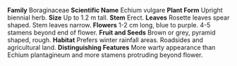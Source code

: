  **Family** Boraginaceae **Scientific Name** Echium vulgare **Plant Form** Upright biennial herb. **Size** Up to 1.2 m tall. **Stem** Erect. **Leaves** Rosette leaves spear shaped. Stem leaves narrow. **Flowers** 1-2 cm long, blue to purple. 4-5 stamens beyond end of flower. **Fruit and Seeds** Brown or grey, pyramid shaped, rough. **Habitat** Prefers winter rainfall areas. Roadsides and agricultural land. **Distinguishing Features** More warty appearance than Echium plantagineum and more stamens protruding beyond flower.